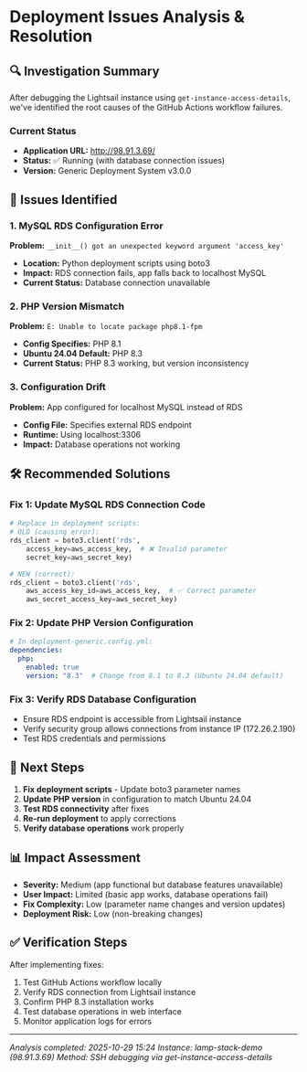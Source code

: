 # Deployment Issues Analysis & Resolution

## 🔍 Investigation Summary

After debugging the Lightsail instance using `get-instance-access-details`, we've identified the root causes of the GitHub Actions workflow failures.

### Current Status
- **Application URL:** http://98.91.3.69/
- **Status:** ✅ Running (with database connection issues)
- **Version:** Generic Deployment System v3.0.0

## 🚨 Issues Identified

### 1. MySQL RDS Configuration Error
**Problem:** `__init__() got an unexpected keyword argument 'access_key'`
- **Location:** Python deployment scripts using boto3
- **Impact:** RDS connection fails, app falls back to localhost MySQL
- **Current Status:** Database connection unavailable

### 2. PHP Version Mismatch
**Problem:** `E: Unable to locate package php8.1-fpm`
- **Config Specifies:** PHP 8.1
- **Ubuntu 24.04 Default:** PHP 8.3
- **Current Status:** PHP 8.3 working, but version inconsistency

### 3. Configuration Drift
**Problem:** App configured for localhost MySQL instead of RDS
- **Config File:** Specifies external RDS endpoint
- **Runtime:** Using localhost:3306
- **Impact:** Database operations not working

## 🛠️ Recommended Solutions

### Fix 1: Update MySQL RDS Connection Code
```python
# Replace in deployment scripts:
# OLD (causing error):
rds_client = boto3.client('rds', 
    access_key=aws_access_key,  # ❌ Invalid parameter
    secret_key=aws_secret_key)

# NEW (correct):
rds_client = boto3.client('rds',
    aws_access_key_id=aws_access_key,  # ✅ Correct parameter
    aws_secret_access_key=aws_secret_key)
```

### Fix 2: Update PHP Version Configuration
```yaml
# In deployment-generic.config.yml:
dependencies:
  php:
    enabled: true
    version: "8.3"  # Change from 8.1 to 8.3 (Ubuntu 24.04 default)
```

### Fix 3: Verify RDS Database Configuration
- Ensure RDS endpoint is accessible from Lightsail instance
- Verify security group allows connections from instance IP (172.26.2.190)
- Test RDS credentials and permissions

## 🎯 Next Steps

1. **Fix deployment scripts** - Update boto3 parameter names
2. **Update PHP version** in configuration to match Ubuntu 24.04
3. **Test RDS connectivity** after fixes
4. **Re-run deployment** to apply corrections
5. **Verify database operations** work properly

## 📊 Impact Assessment

- **Severity:** Medium (app functional but database features unavailable)
- **User Impact:** Limited (basic app works, database operations fail)
- **Fix Complexity:** Low (parameter name changes and version updates)
- **Deployment Risk:** Low (non-breaking changes)

## ✅ Verification Steps

After implementing fixes:
1. Test GitHub Actions workflow locally
2. Verify RDS connection from Lightsail instance
3. Confirm PHP 8.3 installation works
4. Test database operations in web interface
5. Monitor application logs for errors

---
*Analysis completed: 2025-10-29 15:24*
*Instance: lamp-stack-demo (98.91.3.69)*
*Method: SSH debugging via get-instance-access-details*
